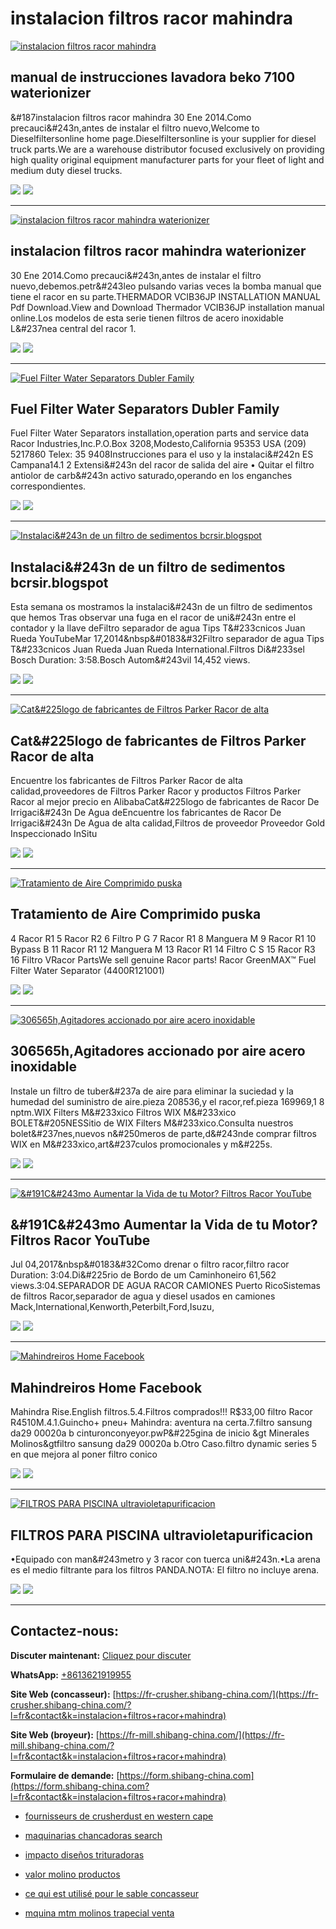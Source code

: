 # instalacion filtros racor mahindra

<a href="https://swt.shibang-china.com/?l=fr&img&k=instalacion+filtros+racor+mahindra" target="_blank">![instalacion filtros racor mahindra](http://static.shibang-china.com/all-800x300/436.jpg)</a>

## manual de instrucciones lavadora beko 7100 waterionizer
&#187instalacion filtros racor mahindra 30 Ene 2014.Como precauci&#243n,antes de instalar el filtro nuevo,Welcome to Dieselfiltersonline home page.Dieselfiltersonline is your supplier for diesel truck parts.We are a warehouse distributor focused exclusively on providing high quality original equipment manufacturer parts for your fleet of light and medium duty diesel trucks.


<a href="https://whatsapp.shibangsoft.com/WhatsApp.php" target="_blank" title="WhatsApp">![](http://static.shibang-china.com/icon/whatsapp.png)</a> <a href="https://swt.shibang-china.com/?l=fr&icon&k=instalacion+filtros+racor+mahindra" target="_blank">![](http://static.shibang-china.com/icon/chat-fr.png)</a>

---

<a href="https://swt.shibang-china.com/?l=fr&img&k=instalacion+filtros+racor+mahindra" target="_blank">![instalacion filtros racor mahindra waterionizer](http://static.shibang-china.com/all-800x300/698.jpg)</a>

## instalacion filtros racor mahindra waterionizer
30 Ene 2014.Como precauci&#243n,antes de instalar el filtro nuevo,debemos.petr&#243leo pulsando varias veces la bomba manual que tiene el racor en su parte.THERMADOR VCIB36JP INSTALLATION MANUAL Pdf Download.View and Download Thermador VCIB36JP installation manual online.Los modelos de esta serie tienen filtros de acero inoxidable L&#237nea central del racor 1.


<a href="https://whatsapp.shibangsoft.com/WhatsApp.php" target="_blank" title="WhatsApp">![](http://static.shibang-china.com/icon/whatsapp.png)</a> <a href="https://swt.shibang-china.com/?l=fr&icon&k=instalacion+filtros+racor+mahindra" target="_blank">![](http://static.shibang-china.com/icon/chat-fr.png)</a>

---

<a href="https://swt.shibang-china.com/?l=fr&img&k=instalacion+filtros+racor+mahindra" target="_blank">![Fuel Filter Water Separators Dubler Family](http://static.shibang-china.com/all-800x300/666.jpg)</a>

## Fuel Filter Water Separators Dubler Family
Fuel Filter Water Separators installation,operation parts and service data Racor Industries,Inc.P.O.Box 3208,Modesto,California 95353 USA (209) 5217860 Telex: 35 9408Instrucciones para el uso y la instalaci&#242n ES Campana14.1 2 Extensi&#243n del racor de salida del aire • Quitar el filtro antiolor de carb&#243n activo saturado,operando en los enganches correspondientes.


<a href="https://whatsapp.shibangsoft.com/WhatsApp.php" target="_blank" title="WhatsApp">![](http://static.shibang-china.com/icon/whatsapp.png)</a> <a href="https://swt.shibang-china.com/?l=fr&icon&k=instalacion+filtros+racor+mahindra" target="_blank">![](http://static.shibang-china.com/icon/chat-fr.png)</a>

---

<a href="https://swt.shibang-china.com/?l=fr&img&k=instalacion+filtros+racor+mahindra" target="_blank">![Instalaci&#243n de un filtro de sedimentos bcrsir.blogspot](http://static.shibang-china.com/all-800x300/323.jpg)</a>

## Instalaci&#243n de un filtro de sedimentos bcrsir.blogspot
Esta semana os mostramos la instalaci&#243n de un filtro de sedimentos que hemos Tras observar una fuga en el racor de uni&#243n entre el contador y la llave deFiltro separador de agua Tips T&#233cnicos Juan Rueda YouTubeMar 17,2014&nbsp&#0183&#32Filtro separador de agua Tips T&#233cnicos Juan Rueda Juan Rueda International.Filtros Di&#233sel Bosch Duration: 3:58.Bosch Autom&#243vil 14,452 views.


<a href="https://whatsapp.shibangsoft.com/WhatsApp.php" target="_blank" title="WhatsApp">![](http://static.shibang-china.com/icon/whatsapp.png)</a> <a href="https://swt.shibang-china.com/?l=fr&icon&k=instalacion+filtros+racor+mahindra" target="_blank">![](http://static.shibang-china.com/icon/chat-fr.png)</a>

---

<a href="https://swt.shibang-china.com/?l=fr&img&k=instalacion+filtros+racor+mahindra" target="_blank">![Cat&#225logo de fabricantes de Filtros Parker Racor de alta](http://static.shibang-china.com/all-800x300/520.jpg)</a>

## Cat&#225logo de fabricantes de Filtros Parker Racor de alta
Encuentre los fabricantes de Filtros Parker Racor de alta calidad,proveedores de Filtros Parker Racor y productos Filtros Parker Racor al mejor precio en AlibabaCat&#225logo de fabricantes de Racor De Irrigaci&#243n De Agua deEncuentre los fabricantes de Racor De Irrigaci&#243n De Agua de alta calidad,Filtros de proveedor Proveedor Gold Inspeccionado InSitu


<a href="https://whatsapp.shibangsoft.com/WhatsApp.php" target="_blank" title="WhatsApp">![](http://static.shibang-china.com/icon/whatsapp.png)</a> <a href="https://swt.shibang-china.com/?l=fr&icon&k=instalacion+filtros+racor+mahindra" target="_blank">![](http://static.shibang-china.com/icon/chat-fr.png)</a>

---

<a href="https://swt.shibang-china.com/?l=fr&img&k=instalacion+filtros+racor+mahindra" target="_blank">![Tratamiento de Aire Comprimido puska](http://static.shibang-china.com/all-800x300/296.jpg)</a>

## Tratamiento de Aire Comprimido puska
4 Racor R1 5 Racor R2 6 Filtro P G 7 Racor R1 8 Manguera M 9 Racor R1 10 Bypass B 11 Racor R1 12 Manguera M 13 Racor R1 14 Filtro C S 15 Racor R3 16 Filtro VRacor PartsWe sell genuine Racor parts! Racor GreenMAX™ Fuel Filter Water Separator (4400R121001)


<a href="https://whatsapp.shibangsoft.com/WhatsApp.php" target="_blank" title="WhatsApp">![](http://static.shibang-china.com/icon/whatsapp.png)</a> <a href="https://swt.shibang-china.com/?l=fr&icon&k=instalacion+filtros+racor+mahindra" target="_blank">![](http://static.shibang-china.com/icon/chat-fr.png)</a>

---

<a href="https://swt.shibang-china.com/?l=fr&img&k=instalacion+filtros+racor+mahindra" target="_blank">![306565h,Agitadores accionado por aire acero inoxidable](http://static.shibang-china.com/all-800x300/380.jpg)</a>

## 306565h,Agitadores accionado por aire acero inoxidable
Instale un filtro de tuber&#237a de aire para eliminar la suciedad y la humedad del suministro de aire.pieza 208536,y el racor,ref.pieza 169969,1 8 nptm.WIX Filters M&#233xico Filtros WIX M&#233xico BOLET&#205NESSitio de WIX Filters M&#233xico.Consulta nuestros bolet&#237nes,nuevos n&#250meros de parte,d&#243nde comprar filtros WIX en M&#233xico,art&#237culos promocionales y m&#225s.


<a href="https://whatsapp.shibangsoft.com/WhatsApp.php" target="_blank" title="WhatsApp">![](http://static.shibang-china.com/icon/whatsapp.png)</a> <a href="https://swt.shibang-china.com/?l=fr&icon&k=instalacion+filtros+racor+mahindra" target="_blank">![](http://static.shibang-china.com/icon/chat-fr.png)</a>

---

<a href="https://swt.shibang-china.com/?l=fr&img&k=instalacion+filtros+racor+mahindra" target="_blank">![&#191C&#243mo Aumentar la Vida de tu Motor? Filtros Racor YouTube](http://static.shibang-china.com/all-800x300/169.jpg)</a>

## &#191C&#243mo Aumentar la Vida de tu Motor? Filtros Racor YouTube
Jul 04,2017&nbsp&#0183&#32Como drenar o filtro racor,filtro racor Duration: 3:04.Di&#225rio de Bordo de um Caminhoneiro 61,562 views.3:04.SEPARADOR DE AGUA RACOR CAMIONES Puerto RicoSistemas de filtros Racor,separador de agua y diesel usados en camiones Mack,International,Kenworth,Peterbilt,Ford,Isuzu,


<a href="https://whatsapp.shibangsoft.com/WhatsApp.php" target="_blank" title="WhatsApp">![](http://static.shibang-china.com/icon/whatsapp.png)</a> <a href="https://swt.shibang-china.com/?l=fr&icon&k=instalacion+filtros+racor+mahindra" target="_blank">![](http://static.shibang-china.com/icon/chat-fr.png)</a>

---

<a href="https://swt.shibang-china.com/?l=fr&img&k=instalacion+filtros+racor+mahindra" target="_blank">![Mahindreiros Home Facebook](http://static.shibang-china.com/all-800x300/665.jpg)</a>

## Mahindreiros Home Facebook
Mahindra Rise.English filtros.5.4.Filtros comprados!!! R$33,00 filtro Racor R4510M.4.1.Guincho+ pneu+ Mahindra: aventura na certa.7.filtro sansung da29 00020a b cinturonconyeyor.pwP&#225gina de inicio &gt Minerales Molinos&gtfiltro sansung da29 00020a b.Otro Caso.filtro dynamic series 5 en que mejora al poner filtro conico


<a href="https://whatsapp.shibangsoft.com/WhatsApp.php" target="_blank" title="WhatsApp">![](http://static.shibang-china.com/icon/whatsapp.png)</a> <a href="https://swt.shibang-china.com/?l=fr&icon&k=instalacion+filtros+racor+mahindra" target="_blank">![](http://static.shibang-china.com/icon/chat-fr.png)</a>

---

<a href="https://swt.shibang-china.com/?l=fr&img&k=instalacion+filtros+racor+mahindra" target="_blank">![FILTROS PARA PISCINA ultravioletapurificacion](http://static.shibang-china.com/all-800x300/1020.jpg)</a>

## FILTROS PARA PISCINA ultravioletapurificacion
•Equipado con man&#243metro y 3 racor con tuerca uni&#243n.•La arena es el medio filtrante para los filtros PANDA.NOTA: El filtro no incluye arena.

<a href="https://whatsapp.shibangsoft.com/WhatsApp.php" target="_blank" title="WhatsApp">![](http://static.shibang-china.com/icon/whatsapp.png)</a> <a href="https://swt.shibang-china.com/?l=fr&icon&k=instalacion+filtros+racor+mahindra" target="_blank">![](http://static.shibang-china.com/icon/chat-fr.png)</a>

---
## Contactez-nous:

**Discuter maintenant:** [Cliquez pour discuter](https://swt.shibang-china.com?l=fr&contact&k=instalacion+filtros+racor+mahindra)

**WhatsApp:**  [+8613621919955](https://whatsapp.shibangsoft.com/WhatsApp.php)

**Site Web (concasseur):** [https://fr-crusher.shibang-china.com/](https://fr-crusher.shibang-china.com/?l=fr&contact&k=instalacion+filtros+racor+mahindra)

**Site Web (broyeur):** [https://fr-mill.shibang-china.com/](https://fr-mill.shibang-china.com/?l=fr&contact&k=instalacion+filtros+racor+mahindra)

**Formulaire de demande:** [https://form.shibang-china.com](https://form.shibang-china.com?l=fr&contact&k=instalacion+filtros+racor+mahindra)

* [fournisseurs de crusherdust en western cape](../61/fournisseurs%20de%20crusherdust%20en%20western%20cape.md)

* [maquinarias chancadoras search](../63/maquinarias%20chancadoras%20search.md)

* [impacto diseños trituradoras](../65/impacto%20dise%C3%B1os%20trituradoras.md)

* [valor molino productos](../63/valor%20molino%20productos.md)

* [ce qui est utilisé pour le sable concasseur](../65/ce%20qui%20est%20utilis%C3%A9%20pour%20le%20sable%20concasseur.md)

* [mquina mtm molinos trapecial venta](../62/mquina%20mtm%20molinos%20trapecial%20venta.md)